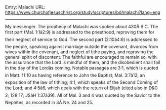 Entry: Malachi
URL: https://www.churchofjesuschrist.org/study/scriptures/bd/malachi?lang=eng

---

My messenger. The prophecy of Malachi was spoken about 430Â B.C. The first part (Mal. 1:1â2:9) is addressed to the priesthood, reproving them for their neglect of service to God. The second part (2:10â4:6) is addressed to the people, speaking against marriage outside the covenant, divorces from wives within the covenant, and neglect of tithe paying, and reproving the general spirit of discontent. The faithful are encouraged to remain so, with the assurance that the Lord is mindful of them, and the disobedient shall fail in the day of the Lordâs coming. Notable passages are 3:1, which is quoted in Matt. 11:10 as having reference to John the Baptist; Mal. 3:7â12, an exposition of the law of tithing; 4:1, which speaks of the Second Coming of the Lord; and 4:5â6, which deals with the return of Elijah (cited also in D&C 2; 128:17; JSâH 1:37â39). All of Mal. 3 and 4 was quoted by the Savior to the Nephites, as recorded in 3Â Ne. 24 and 25.
